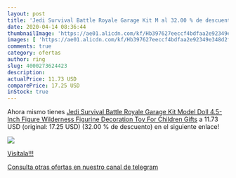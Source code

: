 ```yaml
---
layout: post
title: 'Jedi Survival Battle Royale Garage Kit M al 32.00 % de descuento'
date: 2020-04-14 08:36:44
thumbnailImage: 'https://ae01.alicdn.com/kf/Hb397627eeccf4bdfaa2e92349e348d2fW/Jedi-Survival-Battle-Royale-Garage-Kit-Model-Doll-4-5-Inch-Figure-Wilderness-Figurine-Decoration-Toy.jpg_350x350._SL200_.jpg'
images: [ 'https://ae01.alicdn.com/kf/Hb397627eeccf4bdfaa2e92349e348d2fW/Jedi-Survival-Battle-Royale-Garage-Kit-Model-Doll-4-5-Inch-Figure-Wilderness-Figurine-Decoration-Toy.jpg_350x350._SL200_.jpg' ]
comments: true
category: ofertas
author: ring
slug: 4000273624423
description:
actualPrice: 11.73 USD
comparePrice: 17.25 USD
inStock: true
---
```


Ahora mismo tienes [Jedi Survival Battle Royale Garage Kit Model Doll 4.5-Inch Figure Wilderness Figurine Decoration Toy For Children Gifts](https://www.amazon.com/dp/4000273624423/?tag=redken08-20) a 11.73 USD (original: 17.25 USD) (32.00 %  de descuento) en el siguiente enlace!

[![](https://ae01.alicdn.com/kf/Hb397627eeccf4bdfaa2e92349e348d2fW/Jedi-Survival-Battle-Royale-Garage-Kit-Model-Doll-4-5-Inch-Figure-Wilderness-Figurine-Decoration-Toy.jpg_350x350._SL200_.jpg)](https://www.amazon.com/dp/4000273624423/?tag=redken08-20)

[Visítala!!!](https://www.amazon.com/dp/4000273624423/?tag=redken08-20)

[Consulta otras ofertas en nuestro canal de telegram](https://t.me/s/ofertas25)
